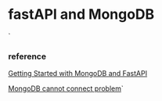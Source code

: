 # fastAPI and MongoDB
`
### reference
[Getting Started with MongoDB and FastAPI](https://www.mongodb.com/developer/languages/python/python-quickstart-fastapi/)

[MongoDB cannot connect problem](https://stackoverflow.com/questions/50173080/mongonetworkerror-failed-to-connect-to-server-localhost27017-on-first-connec)`